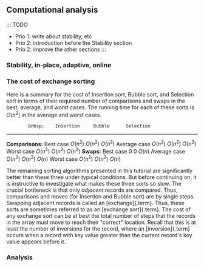 
## Computational analysis

::: TODO
- Prio 1: write about stability, etc
- Prio 2: introduction before the Stability section
- Prio 2: improve the other sections
:::

### Stability, in-place, adaptive, online

### The cost of exchange sorting

Here is a summary for the cost of Insertion sort, Bubble sort, and
Selection sort in terms of their required number of comparisons and
swaps in the best, average, and worst cases. The running time for each
of these sorts is $O(n^2)$ in the average and worst cases.

            &nbsp;    Insertion     Bubble      Selection
------------------  ------------- ----------- -------------
  **Comparisons:**
         Best case    $O(n^2)$     $O(n^2)$     $O(n^2)$
      Average case    $O(n^2)$     $O(n^2)$     $O(n^2)$
        Worst case    $O(n^2)$     $O(n^2)$     $O(n^2)$
        **Swaps:**
         Best case         $0$          $0$      $O(n)$
      Average case    $O(n^2)$     $O(n^2)$      $O(n)$
        Worst case    $O(n^2)$     $O(n^2)$      $O(n)$

The remaining sorting algorithms presented in this tutorial are
significantly better than these three under typical conditions. But
before continuing on, it is instructive to investigate what makes these
three sorts so slow. The crucial bottleneck is that only *adjacent*
records are compared. Thus, comparisons and moves (for Insertion and
Bubble sort) are by single steps. Swapping adjacent records is called an
[exchange]{.term}. Thus, these sorts are
sometimes referred to as an [exchange sort]{.term}. The cost of any exchange sort can be at best the total
number of steps that the records in the array must move to reach their
"correct" location. Recall that this is at least the number of
inversions for the record, where an [inversion]{.term} occurs when a record with key value greater than the
current record's key value appears before it.

<avembed id="FindInversionsPRO" src="Sorting/FindInversionsPRO.html" type="ka" name="Inversions Proficiency Exercise"/>

### Analysis

<inlineav id="ExchangeSortCON" src="Sorting/ExchangeSortCON.js" name="Exchange Sort Analysis Slideshow" links="Sorting/ExchangeSortCON.css"/>

